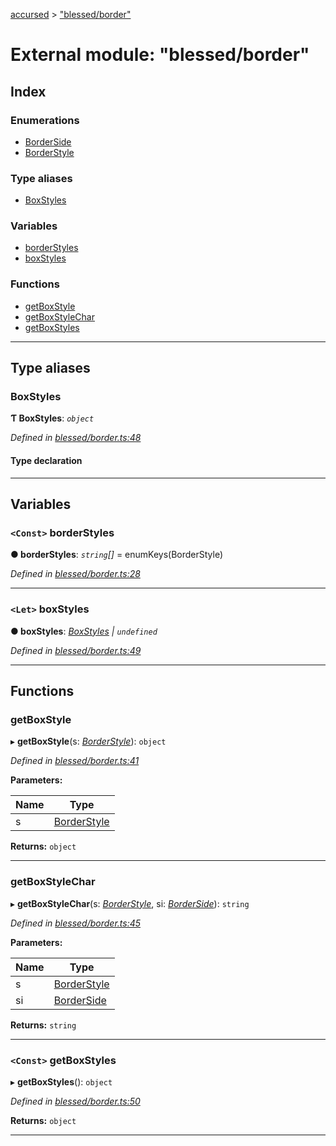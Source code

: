 [accursed](../README.md) > ["blessed/border"](../modules/_blessed_border_.md)

# External module: "blessed/border"

## Index

### Enumerations

* [BorderSide](../enums/_blessed_border_.borderside.md)
* [BorderStyle](../enums/_blessed_border_.borderstyle.md)

### Type aliases

* [BoxStyles](_blessed_border_.md#boxstyles)

### Variables

* [borderStyles](_blessed_border_.md#borderstyles)
* [boxStyles](_blessed_border_.md#boxstyles-1)

### Functions

* [getBoxStyle](_blessed_border_.md#getboxstyle)
* [getBoxStyleChar](_blessed_border_.md#getboxstylechar)
* [getBoxStyles](_blessed_border_.md#getboxstyles)

---

## Type aliases

<a id="boxstyles"></a>

###  BoxStyles

**Ƭ BoxStyles**: *`object`*

*Defined in [blessed/border.ts:48](https://github.com/cancerberoSgx/accursed/blob/978b980/src/blessed/border.ts#L48)*

#### Type declaration

___

## Variables

<a id="borderstyles"></a>

### `<Const>` borderStyles

**● borderStyles**: *`string`[]* =  enumKeys(BorderStyle)

*Defined in [blessed/border.ts:28](https://github.com/cancerberoSgx/accursed/blob/978b980/src/blessed/border.ts#L28)*

___
<a id="boxstyles-1"></a>

### `<Let>` boxStyles

**● boxStyles**: *[BoxStyles](_blessed_border_.md#boxstyles) \| `undefined`*

*Defined in [blessed/border.ts:49](https://github.com/cancerberoSgx/accursed/blob/978b980/src/blessed/border.ts#L49)*

___

## Functions

<a id="getboxstyle"></a>

###  getBoxStyle

▸ **getBoxStyle**(s: *[BorderStyle](../enums/_blessed_border_.borderstyle.md)*): `object`

*Defined in [blessed/border.ts:41](https://github.com/cancerberoSgx/accursed/blob/978b980/src/blessed/border.ts#L41)*

**Parameters:**

| Name | Type |
| ------ | ------ |
| s | [BorderStyle](../enums/_blessed_border_.borderstyle.md) |

**Returns:** `object`

___
<a id="getboxstylechar"></a>

###  getBoxStyleChar

▸ **getBoxStyleChar**(s: *[BorderStyle](../enums/_blessed_border_.borderstyle.md)*, si: *[BorderSide](../enums/_blessed_border_.borderside.md)*): `string`

*Defined in [blessed/border.ts:45](https://github.com/cancerberoSgx/accursed/blob/978b980/src/blessed/border.ts#L45)*

**Parameters:**

| Name | Type |
| ------ | ------ |
| s | [BorderStyle](../enums/_blessed_border_.borderstyle.md) |
| si | [BorderSide](../enums/_blessed_border_.borderside.md) |

**Returns:** `string`

___
<a id="getboxstyles"></a>

### `<Const>` getBoxStyles

▸ **getBoxStyles**(): `object`

*Defined in [blessed/border.ts:50](https://github.com/cancerberoSgx/accursed/blob/978b980/src/blessed/border.ts#L50)*

**Returns:** `object`

___

